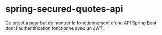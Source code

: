 # spring-secured-quotes-api

Ce projet a pour but de montrer le fonctionnement d'une API Spring Boot dont l'authentification fonctionne avec un JWT.
